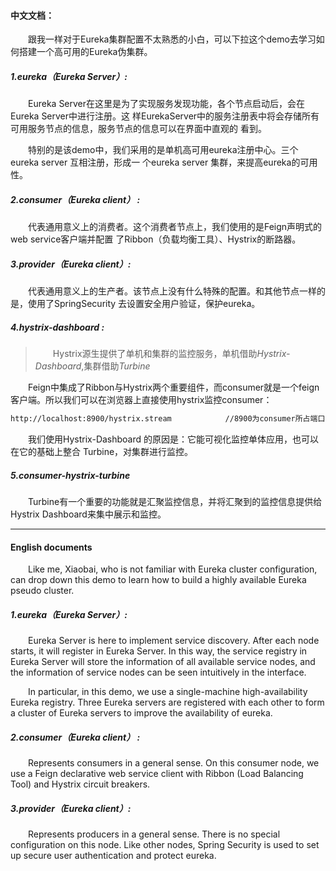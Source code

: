 

#### **中文文档：**

&emsp;&emsp;跟我一样对于Eureka集群配置不太熟悉的小白，可以下拉这个demo去学习如何搭建一个高可用的Eureka伪集群。

##### 		1.eureka（Eureka Server）:

&emsp;&emsp;Eureka Server在这里是为了实现服务发现功能，各个节点启动后，会在Eureka Server中进行注册。这		样EurekaServer中的服务注册表中将会存储所有可用服务节点的信息，服务节点的信息可以在界面中直观的		看到。

&emsp;&emsp;特别的是该demo中，我们采用的是单机高可用eureka注册中心。三个eureka server 互相注册，形成一		个eureka server 集群，来提高eureka的可用性。

##### 		2.consumer（Eureka client） : 

&emsp;&emsp;代表通用意义上的消费者。这个消费者节点上，我们使用的是Feign声明式的web service客户端并配置		了Ribbon（负载均衡工具）、Hystrix的断路器。

##### 		3.provider（Eureka client）:

&emsp;&emsp;代表通用意义上的生产者。该节点上没有什么特殊的配置。和其他节点一样的是，使用了SpringSecurity		去设置安全用户验证，保护eureka。

##### 4.hystrix-dashboard :

> &emsp;&emsp;Hystrix源生提供了单机和集群的监控服务，单机借助*Hystrix-Dashboard*,集群借助*Turbine*

&emsp;&emsp;Feign中集成了Ribbon与Hystrix两个重要组件，而consumer就是一个feign客户端。所以我们可以在浏览器上直接使用hystrix监控consumer：

```markdown
http://localhost:8900/hystrix.stream			//8900为consumer所占端口
```

&emsp;&emsp;我们使用Hystrix-Dashboard 的原因是：它能可视化监控单体应用，也可以在它的基础上整合 Turbine，对集群进行监控。

##### 5.consumer-hystrix-turbine

&emsp;&emsp;Turbine有一个重要的功能就是汇聚监控信息，并将汇聚到的监控信息提供给Hystrix Dashboard来集中展示和监控。



------

#### **English documents**

&emsp;&emsp;Like me, Xiaobai, who is not familiar with Eureka cluster configuration, can drop down this demo to learn how to build a highly available Eureka pseudo cluster.

##### 1.eureka（Eureka Server）:

&emsp;&emsp;Eureka Server is here to implement service discovery. After each node starts, it will register in 	Eureka Server. In this way, the service registry in Eureka Server will store the information of all available service nodes, and the information of service nodes can be seen intuitively in the interface.

&emsp;&emsp;In particular, in this demo, we use a single-machine high-availability Eureka registry. Three Eureka servers are registered with each other to form a cluster of Eureka servers to improve the availability of eureka.

##### 2.consumer（Eureka client） : 

&emsp;&emsp;Represents consumers in a general sense. On this consumer node, we use a Feign declarative web service client with Ribbon (Load Balancing Tool) and Hystrix circuit breakers.

##### 3.provider（Eureka client）:

&emsp;&emsp;Represents producers in a general sense. There is no special configuration on this node. Like other nodes, Spring Security is used to set up secure user authentication and protect eureka.





